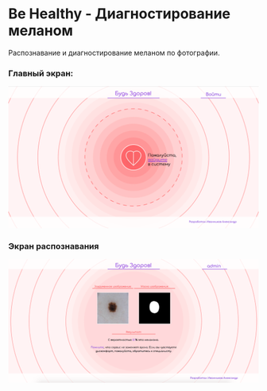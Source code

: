 # Be Healthy - Диагностирование меланом

Распознавание и диагностирование меланом по фотографии.

### Главный экран:

![alt text](https://raw.githubusercontent.com/alvexs/Melanoma-recognition/master/main-page.png)

### Экран распознавания

![alt text](https://raw.githubusercontent.com/alvexs/Melanoma-recognition/master/recognition.png)
